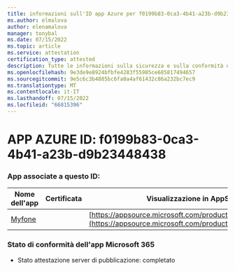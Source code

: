 ```yaml
---
title: informazioni sull'ID app Azure per f0199b83-0ca3-4b41-a23b-d9b234484438
ms.author: elmalova
author: elenamalova
manager: tonybal
ms.date: 07/15/2022
ms.topic: article
ms.service: attestation
certification_type: attested
description: Tutte le informazioni sulla sicurezza e sulla conformità disponibili per f0199b83-0ca3-4b41-a23b-d9b23448438.
ms.openlocfilehash: 9e3de9e8924bfbfe4283f55985ce685817494657
ms.sourcegitcommit: 9e5c6c3b4885bc6fa0a4af61432c86a232bc7ec9
ms.translationtype: MT
ms.contentlocale: it-IT
ms.lasthandoff: 07/15/2022
ms.locfileid: "66815396"
---
```

# <a name="azure-app-id-f0199b83-0ca3-4b41-a23b-d9b234484438"></a>APP AZURE ID: f0199b83-0ca3-4b41-a23b-d9b23448438


### <a name="apps-associated-with-this-id"></a>App associate a questo ID:
| **Nome dell'app** | **Certificata** | **Visualizzazione in AppSource** |
|--------------|---------------|-----------------------|
| [Myfone](../forward/WA200000716.md) |  | [https://appsource.microsoft.com/product/office/WA200000716](https://appsource.microsoft.com/product/office/WA200000716) |

### <a name="microsoft-365-app-compliance-status"></a>Stato di conformità dell'app Microsoft 365
- Stato attestazione server di pubblicazione: completato
